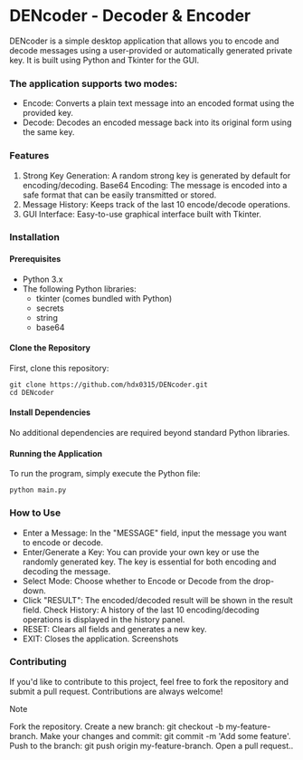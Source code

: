 # DENcoder - Decoder & Encoder

DENcoder is a simple desktop application that allows you to encode and decode messages using a user-provided or automatically generated private key. It is built using Python and Tkinter for the GUI.

### The application supports two modes:

- Encode: Converts a plain text message into an encoded format using the provided key.
- Decode: Decodes an encoded message back into its original form using the same key.


### Features
1. Strong Key Generation: A random strong key is generated by default for encoding/decoding.
Base64 Encoding: The message is encoded into a safe format that can be easily transmitted or stored.
2. Message History: Keeps track of the last 10 encode/decode operations.
3. GUI Interface: Easy-to-use graphical interface built with Tkinter.


### Installation
#### Prerequisites
- Python 3.x
- The following Python libraries:
    - tkinter (comes bundled with Python)
    - secrets
    - string
    - base64

#### Clone the Repository
First, clone this repository:

```
git clone https://github.com/hdx0315/DENcoder.git
cd DENcoder
```

#### Install Dependencies
No additional dependencies are required beyond standard Python libraries.

#### Running the Application
To run the program, simply execute the Python file:
```
python main.py
```

### How to Use
- Enter a Message: In the "MESSAGE" field, input the message you want to encode or decode.
- Enter/Generate a Key: You can provide your own key or use the randomly generated key. The key is essential for both encoding and decoding the message.
- Select Mode: Choose whether to Encode or Decode from the drop-down.
- Click "RESULT": The encoded/decoded result will be shown in the result field.
Check History: A history of the last 10 encoding/decoding operations is displayed in the history panel.
- RESET: Clears all fields and generates a new key.
- EXIT: Closes the application.
Screenshots

### Contributing
If you'd like to contribute to this project, feel free to fork the repository and submit a pull request. Contributions are always welcome!

> [!NOTE]
> Fork the repository.
> Create a new branch: git checkout -b my-feature-branch.
> Make your changes and commit: git commit -m 'Add some feature'.
> Push to the branch: git push origin my-feature-branch.
> Open a pull request..


